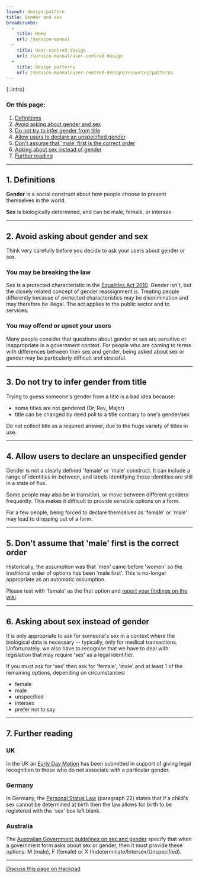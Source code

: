 ```yaml
---
layout: design-pattern
title: Gender and sex
breadcrumbs:
  -
    title: Home
    url: /service-manual
  -
    title: User-centred design
    url: /service-manual/user-centred-design
  -
    title: Design patterns
    url: /service-manual/user-centred-design/resources/patterns
---
```


{:.intro}


### On this page:

1. [Definitions](#section-1)
2. [Avoid asking about gender and sex](#section-2)
3. [Do not try to infer gender from title](#section-3)
4. [Allow users to declare an unspecified gender](#section-4)
5. [Don't assume that 'male' first is the correct order](#section-5)
6. [Asking about sex instead of gender](#section-6)
7. [Further reading](#section-7)


---

<h2 class="heading-36" id="section-1">1. Definitions</h2>

**Gender** is a social construct about how people choose to present themselves in the world. 

**Sex** is biologically determined, and can be male, female, or intersex.

---

<h2 class="heading-36" id="section-2">2. Avoid asking about gender and sex</h2>

Think very carefully before you decide to ask your users about gender or sex.

### You may be breaking the law

Sex is a protected characteristic in the [Equalities Act 2010](http://www.legislation.gov.uk/ukpga/2010/15/part/2/chapter/1). Gender isn't, but the closely related concept of gender reassignment is. Treating people differently because of protected characteristics may be discrimination and may therefore be illegal. The act applies to the public sector and to services.


### You may offend or upset your users

Many people consider that questions about gender or sex are sensitive or inappropriate in a government context. 
For people who are coming to terms with differences between their sex and gender, being asked about sex or gender may be particularly difficult and stressful. 

---

<h2 class="heading-36" id="section-3">3. Do not try to infer gender from title</h2>

Trying to guess someone's gender from a title is a bad idea because:

* some titles are not gendered (Dr, Rev, Major)
* title can be changed by deed poll to a title contrary to one's gender/sex

Do not collect title as a required answer, due to the huge variety of titles in use.

---

<h2 class="heading-36" id="section-4">4. Allow users to declare an unspecified gender</h2>

Gender is not a clearly defined 'female' or 'male' construct. It can include a range of identities in-between, and labels identifying these identities are still in a state of flux. 

Some people may also be in transition, or move between different genders frequently. This makes it difficult to provide sensible options on a form. 

For a few people, being forced to declare themselves as 'female' or 'male' may lead to dropping out of a form. 


---

<h2 class="heading-36" id="section-5">5. Don't assume that 'male' first is the correct order</h2>

Historically, the assumption was that 'men' came before 'women' so the traditional order of options has been 'male first'. This is no-longer appropriate as an automatic assumption.

Please test with 'female' as the first option and [report your findings on the wiki](https://designpatterns.hackpad.com/Gender-and-sex-NHY1Rl0kLD2).


---

<h2 class="heading-36" id="section-6">6. Asking about sex instead of gender</h2>

It is only appropriate to ask for someone's sex in a context where the biological data is necessary -- typically, only for medical transactions. Unfortunately, we also have to recognise that we have to deal with legislation that may require 'sex' as a legal identifier.

If you must ask for 'sex' then ask for 'female', 'male' and at least 1 of the remaining options, depending on circumstances:

* female
* male
* unspecified
* intersex
* prefer not to say


---

<h2 class="heading-36" id="section-7">7. Further reading</h2>


### UK
In the UK an [Early Day Motion](http://www.parliament.uk/edm/2014-15/47) has been submitted in support of giving legal recognition to those who do not associate with a particular gender.


### Germany
In Germany, the [Personal Status Law](http://www.gesetze-im-internet.de/pstg/BJNR012210007.html) (paragraph 22) states that if a child's sex cannot be determined at birth then the law allows for birth to be registered with the 'sex' box left blank.

### Australia
The [Australian Government guidelines on sex and gender](http://www.ag.gov.au/Publications/Pages/AustralianGovernmentGuidelinesontheRecognitionofSexandGender.aspx) specify that when a government form asks about sex or gender, then it must provide these options: M (male), F (female) or X (Indeterminate/Intersex/Unspecified).


---

[Discuss this page on Hackpad](https://designpatterns.hackpad.com/Gender-and-sex-NHY1Rl0kLD2)

